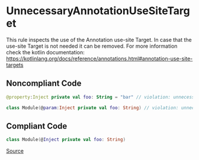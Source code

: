 # UnnecessaryAnnotationUseSiteTarget

This rule inspects the use of the Annotation use-site Target. In case that the use-site Target is not needed it can
be removed. For more information check the kotlin documentation:
https://kotlinlang.org/docs/reference/annotations.html#annotation-use-site-targets

## Noncompliant Code

```kotlin
@property:Inject private val foo: String = "bar" // violation: unnecessary @property:

class Module(@param:Inject private val foo: String) // violation: unnecessary @param:
```
## Compliant Code

```kotlin
class Module(@Inject private val foo: String)
```

[Source](https://arturbosch.github.io/detekt/style.html#unnecessaryannotationusesitetarget)
